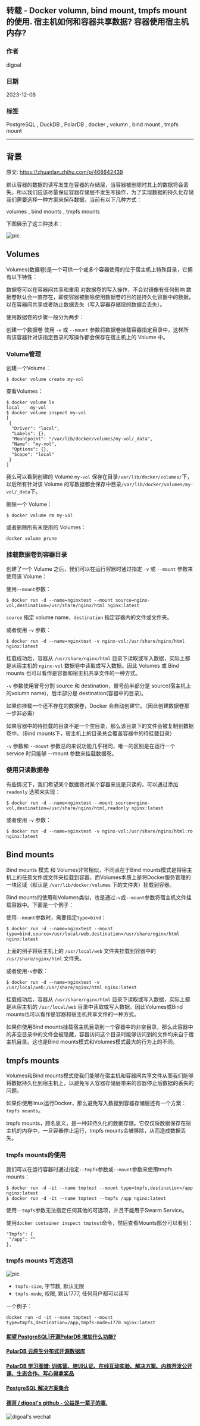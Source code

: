 ## 转载 - Docker volumn, bind mount, tmpfs mount 的使用. 宿主机如何和容器共享数据? 容器使用宿主机内存?   
                                              
### 作者                                              
digoal                                              
                                              
### 日期                                              
2023-12-08                                           
                                              
### 标签                                              
PostgreSQL , DuckDB , PolarDB , docker , volumn , bind mount , tmpfs mount                     
                                              
----                                              
                                              
## 背景      
原文: https://zhuanlan.zhihu.com/p/468642439  
  
默认容器的数据的读写发生在容器的存储层，当容器被删除时其上的数据将会丢失。所以我们应该尽量保证容器存储层不发生写操作，为了实现数据的持久化存储我们需要选择一种方案来保存数据，当前有以下几种方式：  
  
volumes , bind mounts , tmpfs mounts   
  
下图展示了这三种技术：  
  
![pic](20231208_01_pic_001.jpg)  
  
## Volumes  
Volumes(数据卷)是一个可供一个或多个容器使用的位于宿主机上特殊目录，它拥有以下特性：  
  
数据卷可以在容器间共享和重用 对数据卷的写入操作，不会对镜像有任何影响 数据卷默认会一直存在，即使容器被删除使用数据卷的目的是持久化容器中的数据，以在容器间共享或者防止数据丢失（写入容器存储层的数据会丢失）。  
  
使用数据卷的步骤一般分为两步：  
  
创建一个数据卷 使用 `-v` 或 `--mount` 参数将数据卷挂载容器指定目录中，这样所有该容器针对该指定目录的写操作都会保存在宿主机上的 Volume 中。  
  
### Volume管理  
创建一个Volume：  
```  
$ docker volume create my-vol  
```  
  
查看Volumes：  
```  
$ docker volume ls  
local    my-vol  
$ docker volume inspect my-vol  
[  
 {  
  "Driver": "local",  
  "Labels": {},  
  "Mountpoint": "/var/lib/docker/volumes/my-vol/_data",  
  "Name": "my-vol",  
  "Options": {},  
  "Scope": "local"  
 }  
]  
```  
  
我么可以看到创建的 Volume `my-vol` 保存在目录`/var/lib/docker/volumes/`下，以后所有针对该 Volume 的写数据都会保存中目录`/var/lib/docker/volumes/my-vol/_data`下。  
  
删除一个 Volume：  
```  
$ docker volume rm my-vol  
```  
  
或者删除所有未使用的 Volumes：  
```  
docker volume prune  
```  
  
### 挂载数据卷到容器目录  
创建了一个 Volume 之后，我们可以在运行容器时通过指定 `-v` 或 `--mount` 参数来使用该 Volume：  
  
使用`--mount`参数：  
```  
$ docker run -d --name=nginxtest --mount source=nginx-vol,destination=/usr/share/nginx/html nginx:latest  
```  
  
`source` 指定 volume name，`destination` 指定容器内的文件或文件夹。  
  
或者使用 `-v` 参数：  
```  
$ docker run -d --name=nginxtest -v nginx-vol:/usr/share/nginx/html nginx:latest  
```  
  
挂载成功后，容器从 `/usr/share/nginx/html` 目录下读取或写入数据，实际上都是从宿主机的 `nginx-vol` 数据卷中读取或写入数据。因此 Volumes 或 Bind mounts 也可以看作是容器和宿主机共享文件的一种方式。  
  
`-v` 参数使用冒号分割 source 和 destination，冒号前半部分是 source(宿主机上的volumn name)，后半部分是 destination(容器中的目录)。  
  
如果你挂载一个还不存在的数据卷，Docker 会自动创建它。（因此创建数据卷那一步非必需）  
  
如果容器中的待挂载的目录不是一个空目录，那么该目录下的文件会被复制到数据卷中。（Bind mounts下，宿主机上的目录总会覆盖容器中的待挂载目录）  
  
`-v` 参数和 `--mount` 参数总的来说功能几乎相同，唯一的区别是在运行一个 service 时只能够 --mount 参数来挂载数据卷。  
  
### 使用只读数据卷  
有些情况下，我们希望某个数据卷对某个容器来说是只读的，可以通过添加 `readonly` 选项来实现：  
```  
$ docker run -d --name=nginxtest --mount source=nginx-vol,destination=/usr/share/nginx/html,readonly nginx:latest  
```  
  
或者使用 `-v` 参数：  
```  
$ docker run -d --name=nginxtest -v nginx-vol:/usr/share/nginx/html:ro nginx:latest  
```  
  
## Bind mounts  
Bind mounts 模式 和 Volumes非常相似，不同点在于Bind mounts模式是将宿主机上的任意文件或文件夹挂载到容器，而Volumes本质上是将Docker服务管理的一块区域（默认是 `/var/lib/docker/volumes` 下的文件夹）挂载到容器。  
  
Bind mounts的使用和Volumes类似，也是通过`-v`或`--mount`参数将宿主机文件挂载容器中。下面是一个例子：  
  
使用`--mount`参数时，需要指定`type=bind`：  
```  
$ docker run -d --name=nginxtest --mount type=bind,source=/usr/local/web,destination=/usr/share/nginx/html nginx:latest  
```  
  
上面的例子将宿主机上的 `/usr/local/web` 文件夹挂载到容器中的 `/usr/share/nginx/html` 文件夹。  
  
或者使用`-v`参数：  
```  
$ docker run -d --name=nginxtest -v /usr/local/web:/usr/share/nginx/html nginx:latest  
```  
  
挂载成功后，容器从 `/usr/share/nginx/html` 目录下读取或写入数据，实际上都是从宿主机的 `/usr/local/web` 目录中读取或写入数据。因此Volumes或Bind mounts也可以看作是容器和宿主机共享文件的一种方式。  
  
如果你使用Bind mounts挂载宿主机目录到一个容器中的非空目录，那么此容器中的非空目录中的文件会被隐藏，容器访问这个目录时能够访问到的文件均来自于宿主机目录。这也是Bind mounts模式和Volumes模式最大的行为上的不同。  
  
## tmpfs mounts  
Volumes和Bind mounts模式使我们能够在宿主机和容器间共享文件从而我们能够将数据持久化到宿主机上，以避免写入容器存储层带来的容器停止后数据的丢失的问题。  
  
如果你使用linux运行Docker，那么避免写入数据到容器存储层还有一个方案：`tmpfs mounts`。  
  
tmpfs mounts，顾名思义，是一种非持久化的数据存储。它仅仅将数据保存在宿主机的内存中，一旦容器停止运行，tmpfs mounts会被移除，从而造成数据丢失。  
  
### tmpfs mounts的使用  
  
我们可以在运行容器时通过指定`--tmpfs`参数或`--mount`参数来使用tmpfs mounts：  
```  
$ docker run -d -it --name tmptest --mount type=tmpfs,destination=/app nginx:latest  
$ docker run -d -it --name tmptest --tmpfs /app nginx:latest  
```  
  
使用`--tmpfs`参数无法指定任何其他的可选项，并且不能用于Swarm Service。  
  
使用`docker container inspect tmptest`命令，然后查看Mounts部分可以看到：  
```  
"Tmpfs": {  
 "/app": ""  
},  
```  
  
### tmpfs mounts 可选选项  
![pic](20231208_01_pic_002.jpg)  
  
- `tmpfs-size`, 字节数, 默认无限   
- `tmpfs-mode`, 权限, 默认1777, 任何用户都可以读写    
  
一个例子：  
```  
docker run -d -it --name tmptest --mount type=tmpfs,destination=/app,tmpfs-mode=1770 nginx:latest  
```  
    
  
#### [期望 PostgreSQL|开源PolarDB 增加什么功能?](https://github.com/digoal/blog/issues/76 "269ac3d1c492e938c0191101c7238216")
  
  
#### [PolarDB 云原生分布式开源数据库](https://github.com/ApsaraDB "57258f76c37864c6e6d23383d05714ea")
  
  
#### [PolarDB 学习图谱: 训练营、培训认证、在线互动实验、解决方案、内核开发公开课、生态合作、写心得拿奖品](https://www.aliyun.com/database/openpolardb/activity "8642f60e04ed0c814bf9cb9677976bd4")
  
  
#### [PostgreSQL 解决方案集合](../201706/20170601_02.md "40cff096e9ed7122c512b35d8561d9c8")
  
  
#### [德哥 / digoal's github - 公益是一辈子的事.](https://github.com/digoal/blog/blob/master/README.md "22709685feb7cab07d30f30387f0a9ae")
  
  
![digoal's wechat](../pic/digoal_weixin.jpg "f7ad92eeba24523fd47a6e1a0e691b59")
  
